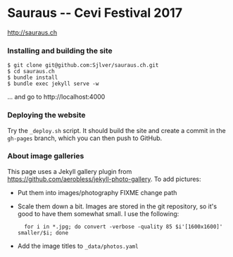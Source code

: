 # Sauraus -- Cevi Festival 2017

<http://sauraus.ch>

### Installing and building the site

```
$ git clone git@github.com:Sjlver/sauraus.ch.git
$ cd sauraus.ch
$ bundle install
$ bundle exec jekyll serve -w
```

... and go to http://localhost:4000

### Deploying the website

Try the `_deploy.sh` script. It should build the site and create a commit in the
`gh-pages` branch, which you can then push to GitHub.

### About image galleries

This page uses a Jekyll gallery plugin from
<https://github.com/aerobless/jekyll-photo-gallery>. To add pictures:

- Put them into images/photography
  FIXME change path
- Scale them down a bit. Images are stored in the git repository, so it's good
  to have them somewhat small. I use the following:

        for i in *.jpg; do convert -verbose -quality 85 $i'[1600x1600]' smaller/$i; done

- Add the image titles to `_data/photos.yaml`
